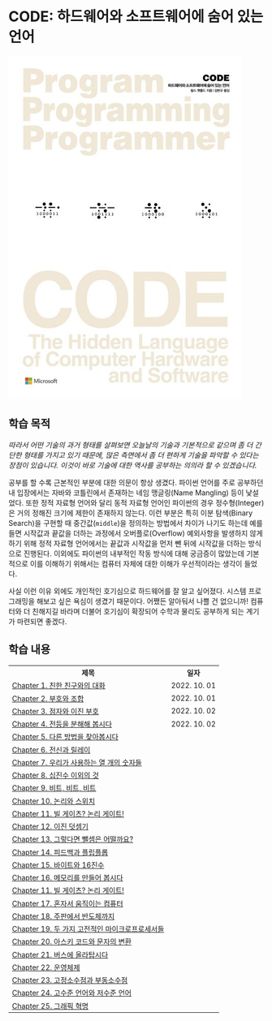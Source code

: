 # CODE: 하드웨어와 소프트웨어에 숨어 있는 언어

<img src="./Images/00/main.jpeg" />

## 학습 목적

_따라서 어떤 기술의 과거 형태를 살펴보면 오늘날의 기술과 기본적으로 같으며 좀 더 간단한 형태를 가지고 있기 때문에, 많은 측면에서 좀 더 편하게 기술을 파악할 수 있다는 장점이 있습니다. 이것이 바로 기술에 대한 역사를 공부하는 의의라 할 수 있겠습니다._

공부를 할 수록 근본적인 부분에 대한 의문이 항상 생겼다. 파이썬 언어를 주로 공부하던 내 입장에서는 자바와 코틀린에서 존재하는 네임 맹글링(Name Mangling) 등이 낯설었다. 또한 정적 자료형 언어와 달리 동적 자료형 언어인 파이썬의 경우 정수형(Integer)은 거의 정해진 크기에 제한이 존재하지 않는다. 이런 부분은 특히 이분 탐색(Binary Search)을 구현할 때 중간값(`middle`)을 정의하는 방법에서 차이가 나기도 하는데 예를 들면 시작값과 끝값을 더하는 과정에서 오버플로(Overflow) 예외사항을 발생하지 않게 하기 위해 정적 자료형 언어에서는 끝값과 시작값을 먼저 뺀 뒤에 시작값을 더하는 방식으로 진행된다. 이외에도 파이썬의 내부적인 작동 방식에 대해 궁금증이 많았는데 기본적으로 이를 이해하기 위해서는 컴퓨터 자체에 대한 이해가 우선적이라는 생각이 들었다.

사실 이런 이유 외에도 개인적인 호기심으로 하드웨어를 잘 알고 싶어졌다. 시스템 프로그래밍을 해보고 싶은 욕심이 생겼기 때문이다. 어쨌든 알아둬서 나쁠 건 없으니까! 컴퓨터와 더 친해지길 바라며 더불어 호기심이 확장되어 수학과 물리도 공부하게 되는 계기가 마련되면 좋겠다.

## 학습 내용

<table>
    <tr> 
        <th> 제목 </th>
        <th> 일자 </th>
    </tr>
    <tr>
        <td> <a href="./01/README.md"> Chapter 1. 친한 친구와의 대화 </a> </td>
        <td> 2022. 10. 01 </td>
    </tr>
    <tr>
        <td> <a href="./02/README.md"> Chapter 2. 부호와 조합 </a> </td>
        <td> 2022. 10. 01 </td>
    </tr>
    <tr>
        <td> <a href="./03/README.md"> Chapter 3. 점자와 이진 부호 </a> </td>
        <td> 2022. 10. 02 </td>
    </tr>
    <tr>
        <td> <a href="./04/README.md"> Chapter 4. 전등을 분해해 봅시다 </a> </td>
        <td> 2022. 10. 02 </td>
    </tr>
    <tr>
        <td> <a href=""> Chapter 5. 다른 방법을 찾아봅시다 </a> </td>
        <td>  </td>
    </tr>
    <tr>
        <td> <a href=""> Chapter 6. 전신과 릴레이 </a> </td>
        <td>  </td>
    </tr>
    <tr>
        <td> <a href=""> Chapter 7. 우리가 사용하는 열 개의 숫자들 </a> </td>
        <td>  </td>
    </tr>
    <tr>
        <td> <a href=""> Chapter 8. 십진수 이외의 것 </a> </td>
        <td>  </td>
    </tr>
    <tr>
        <td> <a href=""> Chapter 9. 비트, 비트, 비트 </a> </td>
        <td>  </td>
    </tr>
    <tr>
        <td> <a href=""> Chapter 10. 논리와 스위치 </a> </td>
        <td>  </td>
    </tr>
    <tr>
        <td> <a href=""> Chapter 11. 빌 게이츠? 논리 게이트! </a> </td>
        <td>  </td>
    </tr>
    <tr>
        <td> <a href=""> Chapter 12. 이진 덧셈기 </a> </td>
        <td>  </td>
    </tr>
    <tr>
        <td> <a href=""> Chapter 13. 그렇다면 뺄셈은 어떨까요? </a> </td>
        <td>  </td>
    </tr>
    <tr>
        <td> <a href=""> Chapter 14. 피드백과 플립플롭 </a> </td>
        <td>  </td>
    </tr>
    <tr>
        <td> <a href=""> Chapter 15. 바이트와 16진수 </a> </td>
        <td>  </td>
    </tr>
    <tr>
        <td> <a href=""> Chapter 16. 메모리를 만들어 봅시다 </a> </td>
        <td>  </td>
    </tr>
    <tr>
        <td> <a href=""> Chapter 11. 빌 게이츠? 논리 게이트! </a> </td>
        <td>  </td>
    </tr>
    <tr>
        <td> <a href=""> Chapter 17. 혼자서 움직이는 컴퓨터 </a> </td>
        <td>  </td>
    </tr>
    <tr>
        <td> <a href=""> Chapter 18. 주판에서 반도체까지 </a> </td>
        <td>  </td>
    </tr>
       <tr>
        <td> <a href=""> Chapter 19. 두 가지 고전적인 마이크로프로세서들 </a> </td>
        <td>  </td>
    </tr>
    <tr>
        <td> <a href=""> Chapter 20. 아스키 코드와 문자의 변환 </a> </td>
        <td>  </td>
    </tr>
    <tr>
        <td> <a href=""> Chapter 21. 버스에 올라탑시다 </a> </td>
        <td>  </td>
    </tr>
    <tr>
        <td> <a href=""> Chapter 22. 운영체제 </a> </td>
        <td>  </td>
    </tr>
    <tr>
        <td> <a href=""> Chapter 23. 고정소수점과 부동소수점 </a> </td>
        <td>  </td>
    </tr>
    <tr>
        <td> <a href=""> Chapter 24. 고수준 언어와 저수준 언어 </a> </td>
        <td>  </td>
    </tr>
    <tr>
        <td> <a href=""> Chapter 25. 그래픽 혁명 </a> </td>
        <td>  </td>
    </tr>

</table>
